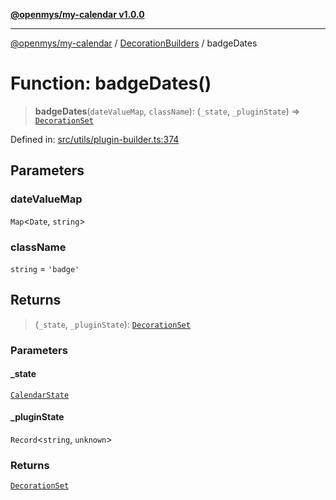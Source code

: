 [**@openmys/my-calendar v1.0.0**](../../../../README.md)

***

[@openmys/my-calendar](../../../../globals.md) / [DecorationBuilders](../README.md) / badgeDates

# Function: badgeDates()

> **badgeDates**(`dateValueMap`, `className`): (`_state`, `_pluginState`) => [`DecorationSet`](../../../../classes/DecorationSet.md)

Defined in: [src/utils/plugin-builder.ts:374](https://github.com/openmys/my-calendar/blob/96ebce4306bfb6a4ab4c4297a9b422c56933c5da/src/utils/plugin-builder.ts#L374)

## Parameters

### dateValueMap

`Map`\<`Date`, `string`\>

### className

`string` = `'badge'`

## Returns

> (`_state`, `_pluginState`): [`DecorationSet`](../../../../classes/DecorationSet.md)

### Parameters

#### \_state

[`CalendarState`](../../../../interfaces/CalendarState.md)

#### \_pluginState

`Record`\<`string`, `unknown`\>

### Returns

[`DecorationSet`](../../../../classes/DecorationSet.md)
